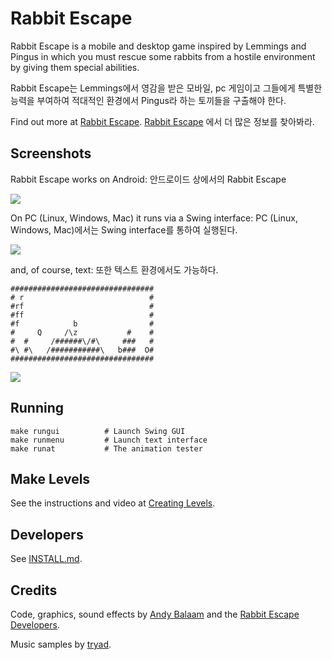 Rabbit Escape
=============

Rabbit Escape is a mobile and desktop game inspired by Lemmings
and Pingus in which you must rescue some rabbits from a hostile
environment by giving them special abilities.

Rabbit Escape는 Lemmings에서 영감을 받은 모바일, pc 게임이고
그들에게 특별한 능력을 부여하여 적대적인 환경에서 Pingus라 하는 토끼들을 구출해야 한다.

Find out more at [Rabbit Escape](http://artificialworlds.net/rabbit-escape).
[Rabbit Escape](http://artificialworlds.net/rabbit-escape) 에서 더 많은 정보를 찾아봐라.

Screenshots
-----------

Rabbit Escape works on Android:
안드로이드 상에서의 Rabbit Escape

![](https://raw.githubusercontent.com/andybalaam/rabbit-escape/master/doc/rabbitescape-android.png)

On PC (Linux, Windows, Mac) it runs via a Swing interface:
PC (Linux, Windows, Mac)에서는 Swing interface를 통하여 실행된다.

![](https://raw.githubusercontent.com/andybalaam/rabbit-escape/master/doc/minilevel/rabbitescape-minilevel.gif)

and, of course, text:
또한 텍스트 환경에서도 가능하다.

    ################################
    # r                            #
    #rf                            #
    #ff                            #
    #f            b                #
    #     Q     /\z           #    #
    #  #     /######\/#\     ###   #
    #\ #\   /###########\   b###  O#
    ################################

![](https://raw.githubusercontent.com/andybalaam/rabbit-escape/master/doc/minilevel/rabbitescape-minilevel-text.gif)

Running
-------

    make rungui          # Launch Swing GUI
    make runmenu         # Launch text interface
    make runat           # The animation tester

Make Levels
-----------

See the instructions and video at [Creating Levels](http://artificialworlds.net/rabbit-escape/create-levels.html).

Developers
----------

See [INSTALL.md](https://github.com/andybalaam/rabbit-escape/blob/master/INSTALL.md).

Credits
-------

Code, graphics, sound effects by [Andy Balaam](http://www.artificialworlds.net) and the [Rabbit Escape Developers](https://github.com/andybalaam/rabbit-escape/graphs/contributors).

Music samples by [tryad](http://tryad.org/).

